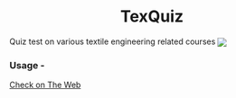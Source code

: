 <h1 align="center"> TexQuiz </h1>
Quiz test on various textile engineering related courses 

<img src="https://i.imgur.com/H4tbcTB.png" align="center">

<h3>Usage - </h3>
<a href="https://triptoafsin.github.io/TexQuiz/"> Check on The Web </a>
